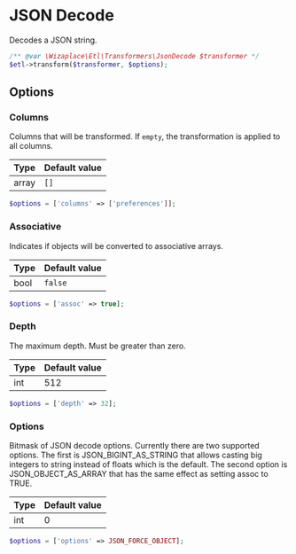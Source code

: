# JSON Decode

Decodes a JSON string.

```php
/** @var \Wizaplace\Etl\Transformers\JsonDecode $transformer */
$etl->transform($transformer, $options);
```


## Options

### Columns
Columns that will be transformed. If `empty`, the transformation is applied to all columns.

| Type | Default value |
|----- | ------------- |
| array | `[]` |

```php
$options = ['columns' => ['preferences']];
```

### Associative
Indicates if objects will be converted to associative arrays.

| Type | Default value |
|----- | ------------- |
| bool | `false` |

```php
$options = ['assoc' => true];
```

### Depth
The maximum depth. Must be greater than zero.

| Type | Default value |
|----- | ------------- |
| int | 512 |

```php
$options = ['depth' => 32];
```

### Options
Bitmask of JSON decode options. Currently there are two supported options. The first is JSON_BIGINT_AS_STRING that allows casting big integers to string instead of floats which is the default. The second option is JSON_OBJECT_AS_ARRAY that has the same effect as setting assoc to TRUE.

| Type | Default value |
|----- | ------------- |
| int | 0 |

```php
$options = ['options' => JSON_FORCE_OBJECT];
```
